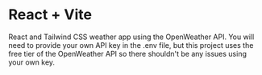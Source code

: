 # React + Vite

React and Tailwind CSS weather app using the OpenWeather API. You will need to provide your own API key in the .env file, but this project uses the free tier of the OpenWeather API so there shouldn't be any issues using your own key. 
